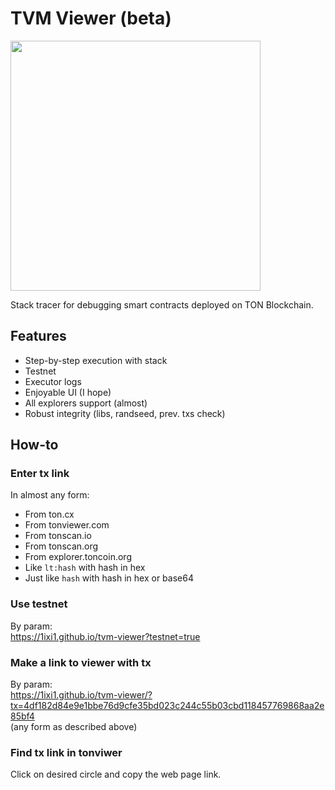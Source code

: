 # TVM Viewer (beta)

<img height="400px" src="https://github.com/user-attachments/assets/96151a33-3aad-4f50-bd72-f57b87c6f754"/>

Stack tracer for debugging smart contracts deployed on TON Blockchain.

## Features

-   Step-by-step execution with stack
-   Testnet
-   Executor logs
-   Enjoyable UI (I hope)
-   All explorers support (almost)
-   Robust integrity (libs, randseed, prev. txs check)

## How-to

### Enter tx link

In almost any form:

-   From ton.cx
-   From tonviewer.com
-   From tonscan.io
-   From tonscan.org
-   From explorer.toncoin.org
-   Like `lt:hash` with hash in hex
-   Just like `hash` with hash in hex or base64

### Use testnet

By param: \
https://1ixi1.github.io/tvm-viewer?testnet=true

### Make a link to viewer with tx

By param: \
https://1ixi1.github.io/tvm-viewer/?tx=4df182d84e9e1bbe76d9cfe35bd023c244c55b03cbd118457769868aa2e85bf4 \
(any form as described above)

### Find tx link in tonviwer

Click on desired circle and copy the web page link.



